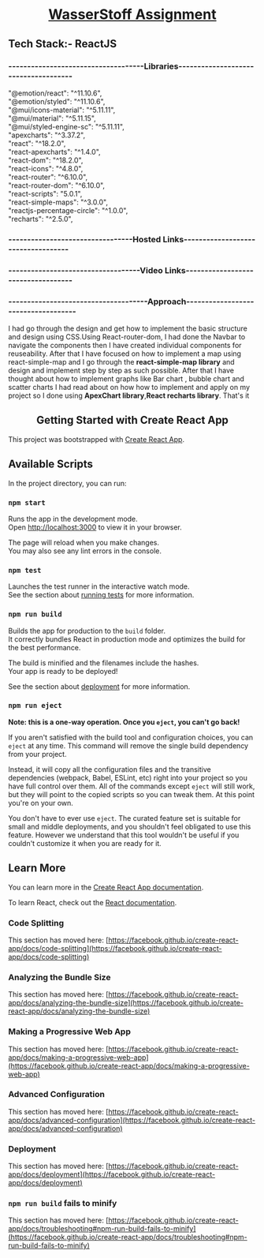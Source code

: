<h1 align="center"><u>WasserStoff Assignment</u></h1>
<h2>Tech Stack:- ReactJS</h2>
<h3>------------------------------------Libraries-------------------------------------</h3><p>"@emotion/react": "^11.10.6",<br>
    "@emotion/styled": "^11.10.6",<br>
    "@mui/icons-material": "^5.11.11",<br>
    "@mui/material": "^5.11.15",<br>
    "@mui/styled-engine-sc": "^5.11.11",<br>
    "apexcharts": "^3.37.2",<br>
    "react": "^18.2.0",<br>
    "react-apexcharts": "^1.4.0",<br>
    "react-dom": "^18.2.0",<br>
    "react-icons": "^4.8.0",<br>
    "react-router": "^6.10.0",<br>
    "react-router-dom": "^6.10.0",<br>
    "react-scripts": "5.0.1",<br>
    "react-simple-maps": "^3.0.0",<br>
    "reactjs-percentage-circle": "^1.0.0",<br>
    "recharts": "^2.5.0",</p>
<h3>---------------------------------Hosted Links-----------------------------------</h3>
<p></p>
<h3>-----------------------------------Video Links-----------------------------------</h3>
<p></p>
<h3>-------------------------------------Approach------------------------------------</h3>
<p> I had go through the design and get how to implement the basic structure and design using CSS.Using React-router-dom, I had done the Navbar to navigate the components then I have created individual components for reuseability. After that I have focused on how to implement a map using react-simple-map and I go through the <b>react-simple-map library</b> and design and implement step by step as such possible. After that I have thought about how to implement graphs like Bar chart , bubble chart and scatter charts I had read about on how how to implement and apply on my project so I done using <b>ApexChart library</b>,<b>React recharts library</b>. That's it </p>
<h2 align="center">Getting Started with Create React App</h2>

This project was bootstrapped with [Create React App](https://github.com/facebook/create-react-app).

## Available Scripts

In the project directory, you can run:

### `npm start`

Runs the app in the development mode.\
Open [http://localhost:3000](http://localhost:3000) to view it in your browser.

The page will reload when you make changes.\
You may also see any lint errors in the console.

### `npm test`

Launches the test runner in the interactive watch mode.\
See the section about [running tests](https://facebook.github.io/create-react-app/docs/running-tests) for more information.

### `npm run build`

Builds the app for production to the `build` folder.\
It correctly bundles React in production mode and optimizes the build for the best performance.

The build is minified and the filenames include the hashes.\
Your app is ready to be deployed!

See the section about [deployment](https://facebook.github.io/create-react-app/docs/deployment) for more information.

### `npm run eject`

**Note: this is a one-way operation. Once you `eject`, you can't go back!**

If you aren't satisfied with the build tool and configuration choices, you can `eject` at any time. This command will remove the single build dependency from your project.

Instead, it will copy all the configuration files and the transitive dependencies (webpack, Babel, ESLint, etc) right into your project so you have full control over them. All of the commands except `eject` will still work, but they will point to the copied scripts so you can tweak them. At this point you're on your own.

You don't have to ever use `eject`. The curated feature set is suitable for small and middle deployments, and you shouldn't feel obligated to use this feature. However we understand that this tool wouldn't be useful if you couldn't customize it when you are ready for it.

## Learn More

You can learn more in the [Create React App documentation](https://facebook.github.io/create-react-app/docs/getting-started).

To learn React, check out the [React documentation](https://reactjs.org/).

### Code Splitting

This section has moved here: [https://facebook.github.io/create-react-app/docs/code-splitting](https://facebook.github.io/create-react-app/docs/code-splitting)

### Analyzing the Bundle Size

This section has moved here: [https://facebook.github.io/create-react-app/docs/analyzing-the-bundle-size](https://facebook.github.io/create-react-app/docs/analyzing-the-bundle-size)

### Making a Progressive Web App

This section has moved here: [https://facebook.github.io/create-react-app/docs/making-a-progressive-web-app](https://facebook.github.io/create-react-app/docs/making-a-progressive-web-app)

### Advanced Configuration

This section has moved here: [https://facebook.github.io/create-react-app/docs/advanced-configuration](https://facebook.github.io/create-react-app/docs/advanced-configuration)

### Deployment

This section has moved here: [https://facebook.github.io/create-react-app/docs/deployment](https://facebook.github.io/create-react-app/docs/deployment)

### `npm run build` fails to minify

This section has moved here: [https://facebook.github.io/create-react-app/docs/troubleshooting#npm-run-build-fails-to-minify](https://facebook.github.io/create-react-app/docs/troubleshooting#npm-run-build-fails-to-minify)
